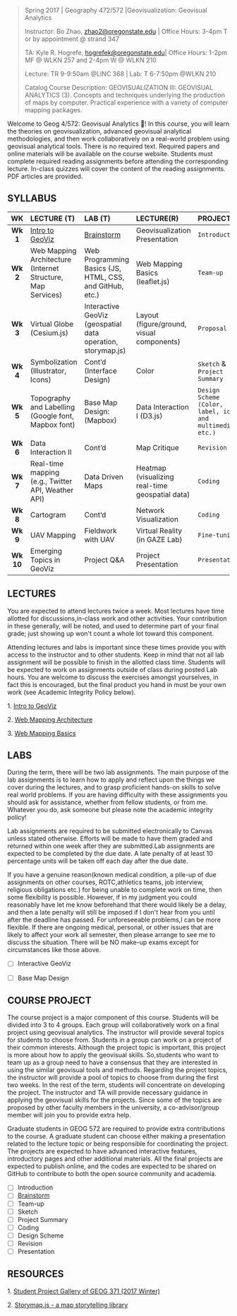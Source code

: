> Spring 2017 | Geography 472/572 |Geovisualization: Geovisual Analytics
>
> Instructor: Bo Zhao, zhao2@oregonstate.edu | Office Hours: 3-4pm T or by appointment @ strand 347
>
> TA: Kyle R. Hogrefe, hogrefek@oregonstate.edu| Office Hours: 1-2pm MF @ WLKN 257 and 2-4pm W @ WLKN 210
>
> Lecture: TR 9-9:50am @LINC 368 | Lab:  T 6-7:50pm @WLKN 210
>
> Catalog Course Description: GEOVISUALIZATION III: GEOVISUAL ANALYTICS (3). Concepts and techniques underlying the production of maps by computer. Practical experience with a variety of computer mapping packages.

Welcome to Geog 4/572: Geovisual Analytics :gift_heart:! In this course, you will learn the theories on geovisualization, advanced geovisual analytical methodologies, and then work collaboratively on a real-world problem using geovisual analytical tools. There is no required text. Required papers and online materials will be available on the course website. Students must complete required reading assignments before attending the corresponding lecture. In-class quizzes will cover the content of the reading assignments. PDF articles are provided.

## SYLLABUS

|  **WK**   | **LECTURE  (T)**                         | **LAB (T)**                              | **LECTURE(R)**                           | **PROJECT**                              | READING                                  |
| :-------: | :--------------------------------------- | :--------------------------------------- | :--------------------------------------- | :--------------------------------------- | :--------------------------------------- |
| **Wk 1**  | [Intro to GeoViz](wk01/wk01_1_lec01/wk01_1_lec01.pdf) | [Brainstorm](project/brainstorm.md)      | Geovisualization Presentation            | `Introduction`                           | [W3School tutorial](wk01/readme.md)      |
| **Wk 2**  | Web Mapping Architecture  (Internet Structure, Map Services) | Web Programming Basics  (JS, HTML, CSS, and GitHub, etc.) | Web Mapping Basics (leaflet.js)          | `Team-up`                                | [Leaflet.js tutorial](wk02/readme.md)    |
| **Wk 3**  | Virtual Globe (Cesium.js)                | Interactive GeoViz   (geospatial data operation, storymap.js) | Layout (figure/ground, visual components) | `Proposal`                               | [Cesium.js tutorial, Web design principles](wk03/readme.md) |
| **Wk 4**  | Symbolization (Illustrator, Icons)       | Cont’d   (Interface  Design)             | Color                                    | `Sketch` & `Project Summary`             | [Principles of Color](wk04/readme.md)    |
| **Wk 5**  | Topography and Labelling  (Google font, Mapbox font) | Base Map Design:   (Mapbox)              | Data Interaction I (D3.js)               | `Design Scheme (Color, label, icon, and multimedia,  etc.)` | [Map Design Principles, D3.js tutorial](wk05/readme.md) |
| **Wk 6**  | Data Interaction II                      | Cont’d                                   | Map Critique                             | `Revision`                               |                                          |
| **Wk 7**  | Real-time mapping (e.g., Twitter API, Weather API) | Data Driven Maps                         | Heatmap   (visualizing real-time geospatial data) | `Coding`                                 |                                          |
| **Wk 8**  | Cartogram                                | Cont’d                                   | Network Visualization                    | `Coding`                                 |                                          |
| **Wk 9**  | UAV Mapping                              | Fieldwork with UAV                       | Virtual Reality   (in GAZE Lab)          | `Fine-tuning`                            |                                          |
| **Wk 10** | Emerging Topics in GeoViz                | Project Q&A                              | Project Presentation                     | `Presentation`                           |                                          |

## LECTURES

You are expected to attend lectures twice a week. Most lectures have time allotted for discussions,in-class work and other activities. Your contribution in these generally, will be noted, and used to determine part of your final grade; just showing up won't count a whole lot toward this component.

Attending lectures and labs is important since these times provide you with access to the instructor and to other students. Keep in mind that not all lab assignment will be possible to finish in the allotted class time. Students will be expected to work on assignments outside of class during posted Lab hours. You are welcome to discuss the exercises amongst yourselves, in fact this is encouraged, but the final product you hand in must be your own work (see Academic Integrity Policy below).

1\. [Intro to GeoViz](wk01/wk01_1_lec01/wk01_1_lec01.pdf)

2\. [Web Mapping Architecture]()

3\. [Web Mapping Basics]()

## LABS

During the term, there will be two lab assignments. The main purpose of the lab assignments is to learn how to apply and reflect upon the things we cover during the lectures, and to grasp proficient hands-on skills to solve real world problems. If you are having difficulty with these assignments you should ask for assistance, whether from fellow students, or from me. Whatever you do, ask someone but please note the academic integrity policy! 

Lab assignments are required to be submitted electronically to Canvas unless stated otherwise. Efforts will be made to have them graded and returned within one week after they are submitted.Lab assignments are expected to be completed by the due date. A late penalty of at least 10 percentage units will be taken off each day after the due date.

If you have a genuine reason(known medical condition, a pile-up of due assignments on other courses, ROTC,athletics teams, job interview, religious obligations etc.) for being unable to complete work on time, then some flexibility is possible. However, if in my judgment you could reasonably have let me know beforehand that there would likely be a delay, and then a late penalty will still be imposed if I don't hear from you until after the deadline has passed. For unforeseeable problems,I can be more flexible. If there are ongoing medical, personal, or other issues that are likely to affect your work all semester, then please arrange to see me to discuss the situation. There will be NO make-up exams except for circumstances like those above.

- [ ] Interactive GeoViz


- [ ] Base Map Design

## COURSE PROJECT

The course project is a major component of this course. Students will be divided into 3 to 4 groups. Each group will collaboratively work on a final project using geovisual analytics. The instructor will provide several topics for students to choose from. Students in a group can work on a project of their common interests. Although the project topic is important, this project is more about how to apply the geovisual skills. So,students who want to team up as a group need to have a consensus that they are interested in using the similar geovisual tools and methods. Regarding the project topics, the instructor will provide a pool of topics to choose from during the first two weeks. In the rest of the term, students will concentrate on developing the project. The instructor and TA will provide necessary guidance in applying the geovisual skills for the projects. Since some of the topics are proposed by other faculty members in the university, a co-advisor/group member will join you to provide extra help.

Graduate students in GEOG 572 are required to provide extra contributions to the course. A graduate student can choose either making a presentation related to the lecture topic or being responsible for coordinating the project. The projects are expected to have advanced interactive features, introductory pages and other additional materials. All the final projects are expected to publish online, and the codes are expected to be shared on GitHub to contribute to both the open source community and academia.

- [ ] Introduction
- [ ] [Brainstorm](project/brainstorm.md)
- [ ] Team-up
- [ ] Sketch
- [ ] Project Summary
- [ ] Coding
- [ ] Design Scheme
- [ ] Revision
- [ ] Presentation

## RESOURCES

1\. [Student Project Gallery of GEOG 371 (2017 Winter)](http://cdn.rawgit.com/jakobzhao/project_gallery/master/index.html)

2\. [Storymap.js - a map storytelling library](https://github.com/jakobzhao/storymap)